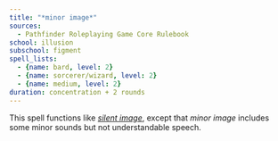 ```yaml
---
title: "*minor image*"
sources:
  - Pathfinder Roleplaying Game Core Rulebook
school: illusion
subschool: figment
spell_lists:
  - {name: bard, level: 2}
  - {name: sorcerer/wizard, level: 2}
  - {name: medium, level: 2}
duration: concentration + 2 rounds
---
```


This spell functions like [*silent image*](/spells/silent-image/), except that *minor image* includes some minor sounds but not understandable speech.

